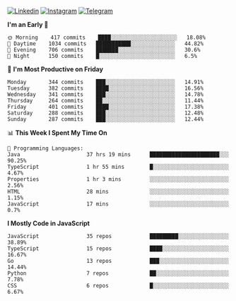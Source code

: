 [![Linkedin](https://img.shields.io/badge/-Archie-blue?style=flat-square&labelColor=gray&logo=Linkedin&logoColor=white&link=https://www.linkedin.com/in/archisdi)](https://www.linkedin.com/in/archisdi)
[![Instagram](https://img.shields.io/badge/-@archisdi-orange?style=flat-square&labelColor=gray&logo=Instagram&logoColor=white&link=https://www.instagram.com/archisdi)](https://www.instagram.com/archisdi)
[![Telegram](https://img.shields.io/badge/-aai-informational?style=flat-square&labelColor=gray&logo=telegram&logoColor=white&link=https://t.me/archisdi)](https://t.me/archisdi)

<!--START_SECTION:waka-->
**I'm an Early 🐤** 

```text
🌞 Morning    417 commits    ████░░░░░░░░░░░░░░░░░░░░░   18.08% 
🌆 Daytime    1034 commits   ███████████░░░░░░░░░░░░░░   44.82% 
🌃 Evening    706 commits    ███████░░░░░░░░░░░░░░░░░░   30.6% 
🌙 Night      150 commits    █░░░░░░░░░░░░░░░░░░░░░░░░   6.5%

```
📅 **I'm Most Productive on Friday** 

```text
Monday       344 commits    ███░░░░░░░░░░░░░░░░░░░░░░   14.91% 
Tuesday      382 commits    ████░░░░░░░░░░░░░░░░░░░░░   16.56% 
Wednesday    341 commits    ███░░░░░░░░░░░░░░░░░░░░░░   14.78% 
Thursday     264 commits    ██░░░░░░░░░░░░░░░░░░░░░░░   11.44% 
Friday       401 commits    ████░░░░░░░░░░░░░░░░░░░░░   17.38% 
Saturday     288 commits    ███░░░░░░░░░░░░░░░░░░░░░░   12.48% 
Sunday       287 commits    ███░░░░░░░░░░░░░░░░░░░░░░   12.44%

```


📊 **This Week I Spent My Time On** 

```text
💬 Programming Languages: 
Java                     37 hrs 19 mins      ██████████████████████░░░   90.25% 
TypeScript               1 hr 55 mins        █░░░░░░░░░░░░░░░░░░░░░░░░   4.67% 
Properties               1 hr 3 mins         ░░░░░░░░░░░░░░░░░░░░░░░░░   2.56% 
HTML                     28 mins             ░░░░░░░░░░░░░░░░░░░░░░░░░   1.15% 
JavaScript               17 mins             ░░░░░░░░░░░░░░░░░░░░░░░░░   0.7%

```

**I Mostly Code in JavaScript** 

```text
JavaScript               35 repos            █████████░░░░░░░░░░░░░░░░   38.89% 
TypeScript               15 repos            ████░░░░░░░░░░░░░░░░░░░░░   16.67% 
Go                       13 repos            ███░░░░░░░░░░░░░░░░░░░░░░   14.44% 
Python                   7 repos             ██░░░░░░░░░░░░░░░░░░░░░░░   7.78% 
CSS                      6 repos             █░░░░░░░░░░░░░░░░░░░░░░░░   6.67%

```



<!--END_SECTION:waka-->